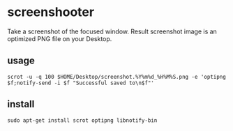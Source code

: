 # screenshooter

Take a screenshot of the focused window. Result screenshot image is an optimized PNG file on your Desktop.

## usage

```
scrot -u -q 100 $HOME/Desktop/screenshot.%Y%m%d_%H%M%S.png -e 'optipng $f;notify-send -i $f "Successful saved to\n$f"'
```

## install

```
sudo apt-get install scrot optipng libnotify-bin
```

